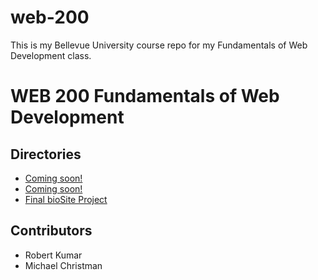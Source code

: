 # web-200
This is my Bellevue University course repo for my Fundamentals of Web Development class.
<h1>WEB 200 Fundamentals of Web Development</h1>
<h2>Directories</h2>
<ul>
  <li><a href="#">Coming soon!</a></li>
  <li><a href="#">Coming soon!</a></li>
  <li><a href="https://michaelchristman1999.github.io/web-200/bioSite-Project/">Final bioSite Project</a></li>
 </ul>

<h2>Contributors</h2>
<ul>
  <li>Robert Kumar</li>
  <li>Michael Christman</li>
 </ul>
